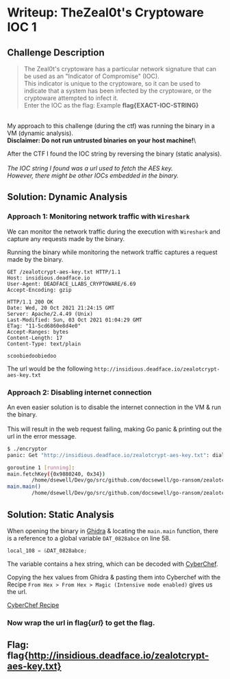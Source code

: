# Writeup: TheZeal0t's Cryptoware IOC 1

## Challenge Description

> The Zeal0t's cryptoware has a particular network signature that can be used as an "Indicator of Compromise" (IOC). \
> This indicator is unique to the cryptoware, so it can be used to indicate that a system has been infected by the cryptoware, or the cryptoware attempted to infect it. \
> Enter the IOC as the flag: Example __flag{EXACT-IOC-STRING}__

\
My approach to this challenge (during the ctf) was running the binary in a VM (dynamic analysis). \
__Disclaimer: Do not run untrusted binaries on your host machine!__\

After the CTF I found the IOC string by reversing the binary (static analysis). \
\
_The IOC string I found was a url used to fetch the AES key. \
However, there might be other IOCs embedded in the binary._

## Solution: Dynamic Analysis


### Approach 1: Monitoring network traffic with `Wireshark`

We can monitor the network traffic during the execution with `Wireshark` and capture any requests made by the binary.

Running the binary while monitoring the network traffic captures a request made by the binary.

```
GET /zealotcrypt-aes-key.txt HTTP/1.1
Host: insidious.deadface.io
User-Agent: DEADFACE_LLABS_CRYPTOWARE/6.69
Accept-Encoding: gzip

HTTP/1.1 200 OK
Date: Wed, 20 Oct 2021 21:24:15 GMT
Server: Apache/2.4.49 (Unix)
Last-Modified: Sun, 03 Oct 2021 01:04:29 GMT
ETag: "11-5cd6860e8d4e0"
Accept-Ranges: bytes
Content-Length: 17
Content-Type: text/plain

scoobiedoobiedoo
```

The url would be the following `http://insidious.deadface.io/zealotcrypt-aes-key.txt`

### Approach 2: Disabling internet connection

An even easier solution is to disable the internet connection in the VM & run the binary.\
\
This will result in the web request failing, making Go panic & printing out the url in the error message.

```bash
$ ./encryptor
panic: Get "http://insidious.deadface.io/zealotcrypt-aes-key.txt": dial tcp: lookup insidious.deadface.io on 169.169.13.37:53: dial udp 169.169.13.37:53: connect: network is unreachable

goroutine 1 [running]:
main.fetchKey({0x9880240, 0x34})
        /home/dsewell/Dev/go/src/github.com/docsewell/go-ransom/zealotcrypt-02.go:90 +0x354
main.main()
        /home/dsewell/Dev/go/src/github.com/docsewell/go-ransom/zealotcrypt-02.go:138 +0x135
```

## Solution: Static Analysis

When opening the binary in [Ghidra](https://ghidra-sre.org/) & locating the `main.main` function, there is a reference to a global variable `DAT_0828abce` on line 58.

```c
local_108 = &DAT_0828abce;
```

The variable contains a hex string, which can be decoded with [CyberChef](https://gchq.github.io/CyberChef/).

Copying the hex values from Ghidra & pasting them into Cyberchef with the Recipe `From Hex > From Hex > Magic (Intensive mode enabled)` gives us the url.

[CyberChef Recipe](https://gchq.github.io/CyberChef/#recipe=From_Hex('Space')From_Hex('Auto')Magic(3,true,false,'')&input=MzMgMzIgMzIgNjUgMzIgNjUgMzIgNjEgMzYgMzAgMzcgMzUgMzcgMzUgMzMgMzMgMzMgMzQgMzIgMzkgMzMgMzMgMzMgNjUgMzMgMzMgMzMgMzUgMzIgNjYgMzIgMzkgMzcgMzQgMzMgNjUgMzMgNjYgMzMgNjIgMzMgNjUgMzMgNjMgMzMgNjIgMzMgMzkgMzMgNjYgMzcgMzQgMzMgMzMgMzMgMzUgMzcgMzUgMzIgMzAgMzMgNjYgMzMgNjIgMzMgMzYgMzMgMzUgMzIgNjUgMzMgMzkgMzIgMzggMzIgMzMgMzIgNjEgMzIgNjUgMzcgMzcgMzMgNjIgMzMgNjYgMzIgMzkgMzcgMzcgMzMgMzEgMzMgNjYgMzIgMzMgMzcgMzQgMzIgNjUgMzIgMzIgMzIgNjU)


### Now wrap the url in flag{_url_} to get the flag.

## Flag: flag{http://insidious.deadface.io/zealotcrypt-aes-key.txt}